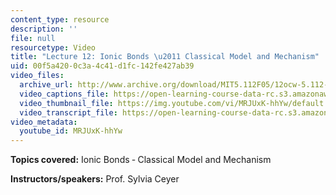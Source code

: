 ```yaml
---
content_type: resource
description: ''
file: null
resourcetype: Video
title: "Lecture 12: Ionic Bonds \u2011 Classical Model and Mechanism"
uid: 00f5a420-0c3a-4c41-d1fc-142fe427ab39
video_files:
  archive_url: http://www.archive.org/download/MIT5.112F05/12ocw-5.112-07oct2005-220k.mp4
  video_captions_file: https://open-learning-course-data-rc.s3.amazonaws.com/5-112-principles-of-chemical-science-fall-2005/519cd79c269e597c914e912f55505bb1_MRJUxK-hhYw.vtt
  video_thumbnail_file: https://img.youtube.com/vi/MRJUxK-hhYw/default.jpg
  video_transcript_file: https://open-learning-course-data-rc.s3.amazonaws.com/5-112-principles-of-chemical-science-fall-2005/278996cf6849581d5438544e3e841847_MRJUxK-hhYw.pdf
video_metadata:
  youtube_id: MRJUxK-hhYw
---
```


**Topics covered:** Ionic Bonds ‑ Classical Model and Mechanism

**Instructors/speakers:** Prof. Sylvia Ceyer